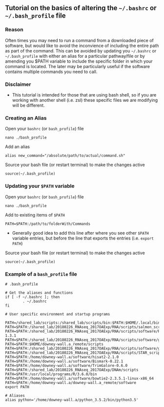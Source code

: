 ## Tutorial on the basics of altering the `~/.bashrc` or `~/.bash_profile` file

### Reason
Often times you may need to run a command from a downloaded piece of software, but would like to avoid the inconvience of including the entire path as part of the command. This can be avoided by updating you `~/.bashrc` or `~/.bash_profile` with either an alias for a particular pathway/file or by amending you $PATH variable to include the specific folder in which your command is located. The later may be particularly useful if the software contains multiple commands you need to call.

### Disclaimer 
* This tutorial is intended for those that are using bash shell, so if you are working with another shell (i.e. zsl) these specific files we are modifying will be different.

### Creating an Alias

Open your `bashrc` (or `bash_profile`) file
```
nano ./bash_profile
```
Add an alias
```
alias new_command="/absolute/path/to/actual/command.sh"
```

Source your bash file (or restart terminal) to make the changes active
```
source(~/.bash_profile)
```

### Updating your `$PATH` variable
Open your `bashrc` (or `bash_profile`) file
```
nano ./bash_profile
```
Add to existing items of `$PATH`
```
PATH=$PATH:/path/to/folderWith/Commands
```
* Generally good idea to add this line after where you see other `$PATH` variable entries, but before the line that exports the entries (i.e. `export PATH`)

Source your bash file (or restart terminal) to make the changes active
```
source(~/.bash_profile)
```
### Example of a `bash_profile` file
```
# .bash_profile

# Get the aliases and functions
if [ -f ~/.bashrc ]; then
        . ~/.bashrc
fi

# User specific environment and startup programs

PATH=/shared_lab/scripts:/shared_lab/scripts/bin:$PATH:$HOME/.local/bin
PATH=$PATH:/shared_lab/20180226_RNAseq_2017OAExp/RNA/scripts/salmon_scripts/
PATH=$PATH:/shared_lab/20180226_RNAseq_2017OAExp/RNA/scripts/software/RSEM/RSEM-1.3.1
PATH=$PATH:/shared_lab/20180226_RNAseq_2017OAExp/RNA/scripts/software/gffread
PATH=$PATH:$HOME/downey-wall.a_remote/scripts
PATH=$PATH:/shared_lab/20180226_RNAseq_2017OAExp/RNA/scripts/software/gffcompare
PATH=$PATH:/shared_lab/20180226_RNAseq_2017OAExp/RNA/scripts/STAR_scripts
PATH=$PATH:/home/downey-wall.a/software/hisat2-2.1.0
PATH=$PATH:/home/downey-wall.a/software/Bismark-0.22.1
PATH=$PATH:/home/downey-wall.a/software/TrimGalore-0.6.0
PATH=$PATH:/shared_lab/20180226_RNAseq_2017OAExp/DNAm/scripts
PATH=$PATH:/usr/local/programs/R/3.6.0/bin
PATH=$PATH:/home/downey-wall.a/software/bowtie2-2.3.5.1-linux-x86_64
PATH=$PATH:/home/downey-wall.a/downey-wall.a_remote/software
export PATH

# Aliases
alias python='/home/downey-wall.a/python_3.5.2/bin/python3.5'
```
